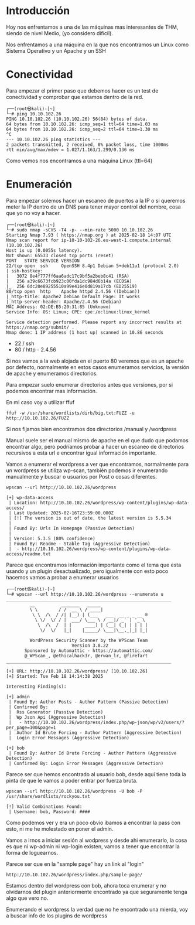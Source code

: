 # Introducción

Hoy nos enfrentamos a una de las máquinas mas interesantes de THM, siendo de nivel Medio, (yo considero dificil).

Nos enfrentamos a una máquina en la que nos encontramos un Linux como Sistema Operativo y un Apache y un SSH

# Conectividad

Para empezar el primer paso que debemos hacer es un test de conectividad y comprobar que estamos dentro de la red.

```
┌──(root㉿kali)-[~]
└─# ping 10.10.102.26
PING 10.10.102.26 (10.10.102.26) 56(84) bytes of data.
64 bytes from 10.10.102.26: icmp_seq=1 ttl=64 time=1.03 ms
64 bytes from 10.10.102.26: icmp_seq=2 ttl=64 time=1.30 ms
^C
--- 10.10.102.26 ping statistics ---
2 packets transmitted, 2 received, 0% packet loss, time 1000ms
rtt min/avg/max/mdev = 1.027/1.163/1.299/0.136 ms
```

Como vemos nos encontramos a una máquina Linux (ttl=64)

# Enumeración

Para empezar solemos hacer un escaneo de puertos a la IP o si queremos meter la IP dentro de un DNS para tener mayor control del nombre, cosa que yo no voy a hacer.

```
┌──(root㉿kali)-[~]
└─# sudo nmap -sCVS -T4 -p- --min-rate 5000 10.10.102.26
Starting Nmap 7.93 ( https://nmap.org ) at 2025-02-18 14:07 UTC
Nmap scan report for ip-10-10-102-26.eu-west-1.compute.internal (10.10.102.26)
Host is up (0.0055s latency).
Not shown: 65533 closed tcp ports (reset)
PORT   STATE SERVICE VERSION
22/tcp open  ssh     OpenSSH 8.4p1 Debian 5+deb11u1 (protocol 2.0)
| ssh-hostkey: 
|   3072 8e4f777ff6aa6adc17c9bf5a2beb8c41 (RSA)
|   256 a39c6673fcb923c00fda1dc984d6b14a (ECDSA)
|_  256 6dc20e89255510a99e416e0d819a17cb (ED25519)
80/tcp open  http    Apache httpd 2.4.56 ((Debian))
|_http-title: Apache2 Debian Default Page: It works
|_http-server-header: Apache/2.4.56 (Debian)
MAC Address: 02:DE:B5:20:31:85 (Unknown)
Service Info: OS: Linux; CPE: cpe:/o:linux:linux_kernel

Service detection performed. Please report any incorrect results at https://nmap.org/submit/ .
Nmap done: 1 IP address (1 host up) scanned in 10.86 seconds
```

- 22 / ssh
- 80 / http - 2.4.56

Si nos vamos a la web alojada en el puerto 80 veremos que es un apache por defecto, normalmente en estos casos enumeramos servicios, la versión de apache y enumeramos directorios.

Para empezar suelo enumerar directorios antes que versiones, por si podemos encontrar mas información.

En mi caso voy a utilizar ffuf 

```
ffuf -w /usr/share/wordlists/dirb/big.txt:FUZZ -u http://10.10.102.26/FUZZ
```

Si nos fijamos bien encontramos dos directorios /manual y /wordpress 

Manual suele ser el manual mismo de apache en el que dudo que podamos encontrar algo, pero podríamos probar a hacer un escaneo de directorios recursivos a esta url e encontrar igual información importante.

Vamos a enumerar el wordpress a ver que encontramos, normalmente para un wordpress se utiliza wp-scan, también podemos ir enumerando manualmente y buscar o usuarios por Post o cosas diferentes.

```
wpscan --url http://10.10.102.26/wordpress
```

```
[+] wp-data-access
 | Location: http://10.10.102.26/wordpress/wp-content/plugins/wp-data-access/
 | Last Updated: 2025-02-16T23:59:00.000Z
 | [!] The version is out of date, the latest version is 5.5.34
 |
 | Found By: Urls In Homepage (Passive Detection)
 |
 | Version: 5.3.5 (80% confidence)
 | Found By: Readme - Stable Tag (Aggressive Detection)
 |  - http://10.10.102.26/wordpress/wp-content/plugins/wp-data-access/readme.txt
```

Parece que encontramos información importante como el tema que esta usando y un plugin desactualizado, pero igualmente con esto poco hacemos vamos a probar a enumerar usuarios

```
┌──(root㉿kali)-[~]
└─# wpscan --url http://10.10.102.26/wordpress --enumerate u
_______________________________________________________________
         __          _______   _____
         \ \        / /  __ \ / ____|
          \ \  /\  / /| |__) | (___   ___  __ _ _ __ ®
           \ \/  \/ / |  ___/ \___ \ / __|/ _` | '_ \
            \  /\  /  | |     ____) | (__| (_| | | | |
             \/  \/   |_|    |_____/ \___|\__,_|_| |_|

         WordPress Security Scanner by the WPScan Team
                         Version 3.8.22
       Sponsored by Automattic - https://automattic.com/
       @_WPScan_, @ethicalhack3r, @erwan_lr, @firefart
_______________________________________________________________

[+] URL: http://10.10.102.26/wordpress/ [10.10.102.26]
[+] Started: Tue Feb 18 14:14:38 2025

Interesting Finding(s):

[+] admin
 | Found By: Author Posts - Author Pattern (Passive Detection)
 | Confirmed By:
 |  Rss Generator (Passive Detection)
 |  Wp Json Api (Aggressive Detection)
 |   - http://10.10.102.26/wordpress/index.php/wp-json/wp/v2/users/?per_page=100&page=1
 |  Author Id Brute Forcing - Author Pattern (Aggressive Detection)
 |  Login Error Messages (Aggressive Detection)

[+] bob
 | Found By: Author Id Brute Forcing - Author Pattern (Aggressive Detection)
 | Confirmed By: Login Error Messages (Aggressive Detection)
```

Parece ser que hemos encontrado al usuario bob, desde aquí tiene toda la pinta de que le vamos a poder entrar por fuerza bruta.

```
wpscan --url http://10.10.102.26/wordpress -U bob -P /usr/share/wordlists/rockyou.txt

[!] Valid Combinations Found:
 | Username: bob, Password: ####
```

Como podemos ver y era un poco obvio ibamos a encontrar la pass con esto, ni me he molestado en poner el admin.

Vamos a irnos a iniciar sesión al wodpress y desde ahi enumerarlo, la cosa es que ni wp-admin ni wp-login existen, vamos a tener que encontrar la forma de loguearnos.

Parece ser que en la "sample page" hay un link al "login"

```
http://10.10.102.26/wordpress/index.php/sample-page/
```

Estamos dentro del wordpress con bob, ahora toca enumerar y no olvidarnos del plugin anteriormente encontrado ya que seguramente tenga algo que vero  no.

Enumerando el wordpress la verdad que no he encontrado una mierda, voy a buscar info de los plugins de wordpress








